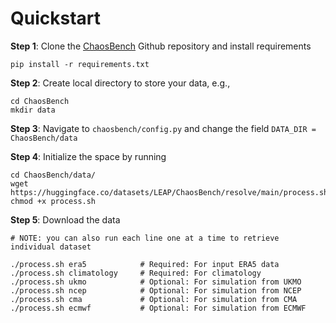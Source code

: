 # Quickstart

**Step 1**: Clone the [ChaosBench](https://github.com/leap-stc/ChaosBench) Github repository and install requirements
```
pip install -r requirements.txt
```

**Step 2**: Create local directory to store your data, e.g., 
```
cd ChaosBench
mkdir data
```

**Step 3**: Navigate to `chaosbench/config.py` and change the field `DATA_DIR = ChaosBench/data`

**Step 4**: Initialize the space by running
```
cd ChaosBench/data/
wget https://huggingface.co/datasets/LEAP/ChaosBench/resolve/main/process.sh
chmod +x process.sh
```
**Step 5**: Download the data 

```
# NOTE: you can also run each line one at a time to retrieve individual dataset

./process.sh era5            # Required: For input ERA5 data
./process.sh climatology     # Required: For climatology
./process.sh ukmo            # Optional: For simulation from UKMO
./process.sh ncep            # Optional: For simulation from NCEP
./process.sh cma             # Optional: For simulation from CMA
./process.sh ecmwf           # Optional: For simulation from ECMWF
```
  
